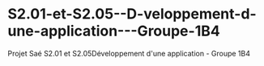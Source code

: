 # S2.01-et-S2.05--D-veloppement-d-une-application---Groupe-1B4
Projet Saé S2.01 et S2.05Développement d'une application - Groupe 1B4
